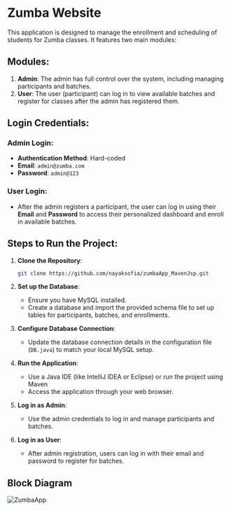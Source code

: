 
# Zumba Website 

This application is designed to manage the enrollment and scheduling of students for Zumba classes. It features two main modules:

## Modules:
1. **Admin**: The admin has full control over the system, including managing participants and batches.
2. **User**: The user (participant) can log in to view available batches and register for classes after the admin has registered them.

## Login Credentials:

### Admin Login:
- **Authentication Method**: Hard-coded
- **Email**: `admin@zumba.com`
- **Password**: `admin@123`

### User Login:
- After the admin registers a participant, the user can log in using their **Email** and **Password** to access their personalized dashboard and enroll in available batches.

## Steps to Run the Project:

1. **Clone the Repository**:
   ```bash
   git clone https://github.com/nayaksofia/zumbaApp_MavenJsp.git
   ```

2. **Set up the Database**:
   - Ensure you have MySQL installed.
   - Create a database and import the provided schema file to set up tables for participants, batches, and enrollments.

3. **Configure Database Connection**:
   - Update the database connection details in the configuration file (`DB.java`) to match your local MySQL setup.

4. **Run the Application**:
   - Use a Java IDE (like IntelliJ IDEA or Eclipse) or run the project using Maven
   - Access the application through your web browser.

5. **Log in as Admin**:
   - Use the admin credentials to log in and manage participants and batches.

6. **Log in as User**:
   - After admin registration, users can log in with their email and password to register for batches.

## Block Diagram

![ZumbaApp](images/ZumbaAppBlockDiagram.jpg)
